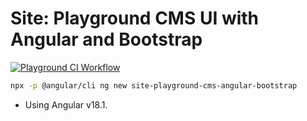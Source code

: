 # Site: Playground CMS UI with Angular and Bootstrap

[![Playground CI Workflow](https://github.com/gammamatrix/site-playground-cms-angular-bootstrap/actions/workflows/ci.yml/badge.svg?branch=develop)](.github/workflows/ci.yml)

```sh
npx -p @angular/cli ng new site-playground-cms-angular-bootstrap
```
- Using Angular v18.1.
